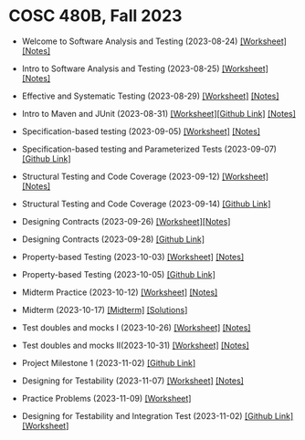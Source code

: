 # COSC 480B, Fall 2023

- Welcome to Software Analysis and Testing (2023-08-24) [[Worksheet]](./notes/8_24.pdf) [[Notes]](./answers/8_24_answers.pdf)

- Intro to Software Analysis and Testing (2023-08-25) [[Worksheet]](./notes/8_25.pdf) [[Notes]](./answers/8_25_answers.pdf)

- Effective and Systematic Testing (2023-08-29) [[Worksheet]](./notes/8_29.pdf) [[Notes]](./answers/8_29_answers.pdf)

- Intro to Maven and JUnit (2023-08-31) [[Worksheet]](./notes/8_31.pdf)[[Github Link]](https://classroom.github.com/a/4026OMRf) [[Notes]](./answers/8_31_answers.pdf)

- Specification-based testing (2023-09-05) [[Worksheet]](./notes/9_5.pdf) [[Notes]](./answers/9_5_answers.pdf)

- Specification-based testing and Parameterized Tests (2023-09-07) [[Github Link]](https://classroom.github.com/a/nQU90pRm)

- Structural Testing and Code Coverage (2023-09-12) [[Worksheet]](./notes/9_12.pdf) [[Notes]](./answers/9_12_answers.pdf)

- Structural Testing and Code Coverage (2023-09-14) [[Github Link]](https://classroom.github.com/a/GksgnPgQ)

- Designing Contracts (2023-09-26) [[Worksheet]](./notes/9_26.pdf)[[Notes]](./answers/9_26_answers.pdf)

- Designing Contracts (2023-09-28) [[Github Link]](https://classroom.github.com/a/OUn9v2_l)

- Property-based Testing (2023-10-03) [[Worksheet]](./notes/10_3.pdf) [[Notes]](./answers/10_3_answers.pdf)

- Property-based Testing (2023-10-05) [[Github Link]](https://classroom.github.com/a/0WUGZzPA)

- Midterm Practice (2023-10-12) [[Worksheet]](./notes/10_12.pdf) [[Notes]](./answers/10_12_answers.pdf)

- Midterm (2023-10-17) [[Midterm]](./notes/10_17.pdf) [[Solutions]](./answers/10_17_answers.pdf)

- Test doubles and mocks I (2023-10-26) [[Worksheet]](./notes/10_26.pdf) [[Notes]](./answers/10_26_answers.pdf)

- Test doubles and mocks II(2023-10-31) [[Worksheet]](./notes/10_31.pdf) [[Notes]](./answers/10_31_answers.pdf)
- Project Milestone 1 (2023-11-02) [[Github Link]](https://classroom.github.com/a/qcBnBcbC)

- Designing for Testability (2023-11-07) [[Worksheet]](./notes/11_7.pdf) [[Notes]](./answers/11_7_answers.pdf)

- Practice Problems (2023-11-09) [[Worksheet]](./notes/11_9.pdf)

- Designing for Testability and Integration Test (2023-11-02) [[Github Link]](https://classroom.github.com/a/dPmvkiQH) [[Worksheet]](./notes/11_14.pdf)